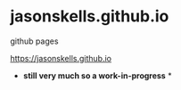 # jasonskells.github.io
 github pages
 
https://jasonskells.github.io

* **still very much so a work-in-progress** *
